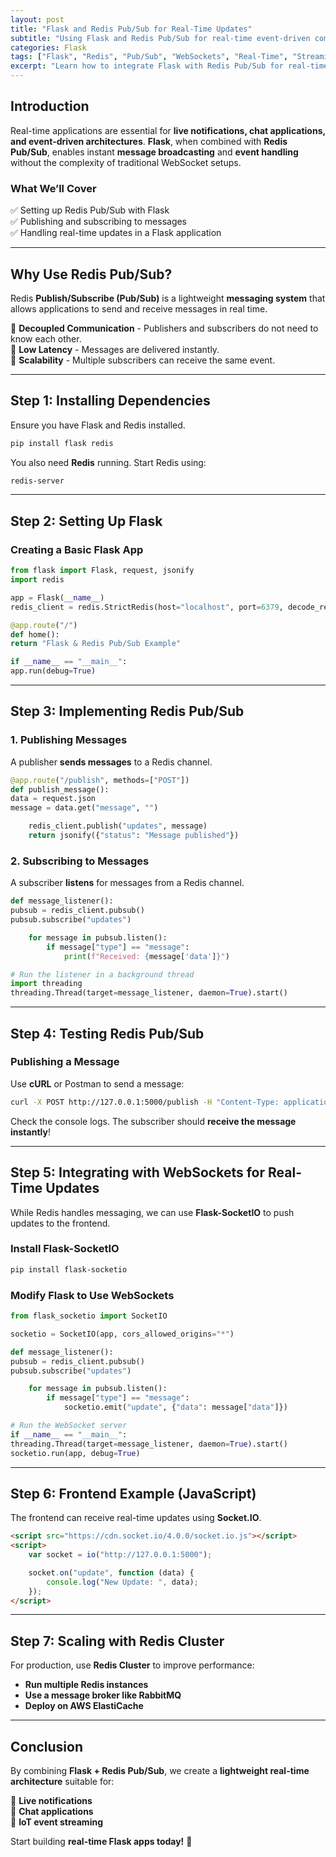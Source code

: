 ```yaml
---
layout: post
title: "Flask and Redis Pub/Sub for Real-Time Updates"
subtitle: "Using Flask and Redis Pub/Sub for real-time event-driven communication"
categories: Flask
tags: ["Flask", "Redis", "Pub/Sub", "WebSockets", "Real-Time", "Streaming"]
excerpt: "Learn how to integrate Flask with Redis Pub/Sub for real-time messaging and event-driven communication, enabling instant updates and scalable architectures."
---
```


## Introduction

Real-time applications are essential for **live notifications, chat applications, and event-driven architectures**. **Flask**, when combined with **Redis Pub/Sub**, enables instant **message broadcasting** and **event handling** without the complexity of traditional WebSocket setups.

### What We’ll Cover
✅ Setting up Redis Pub/Sub with Flask  
✅ Publishing and subscribing to messages  
✅ Handling real-time updates in a Flask application

---

## Why Use Redis Pub/Sub?

Redis **Publish/Subscribe (Pub/Sub)** is a lightweight **messaging system** that allows applications to send and receive messages in real time.

🔹 **Decoupled Communication** - Publishers and subscribers do not need to know each other.  
🔹 **Low Latency** - Messages are delivered instantly.  
🔹 **Scalability** - Multiple subscribers can receive the same event.

---

## Step 1: Installing Dependencies

Ensure you have Flask and Redis installed.

```sh
pip install flask redis
```

You also need **Redis** running. Start Redis using:

```sh
redis-server
```

---

## Step 2: Setting Up Flask

### Creating a Basic Flask App

```python
from flask import Flask, request, jsonify
import redis

app = Flask(__name__)
redis_client = redis.StrictRedis(host="localhost", port=6379, decode_responses=True)

@app.route("/")
def home():
return "Flask & Redis Pub/Sub Example"

if __name__ == "__main__":
app.run(debug=True)
```

---

## Step 3: Implementing Redis Pub/Sub

### 1. **Publishing Messages**

A publisher **sends messages** to a Redis channel.

```python
@app.route("/publish", methods=["POST"])
def publish_message():
data = request.json
message = data.get("message", "")

    redis_client.publish("updates", message)
    return jsonify({"status": "Message published"})
```

### 2. **Subscribing to Messages**

A subscriber **listens** for messages from a Redis channel.

```python
def message_listener():
pubsub = redis_client.pubsub()
pubsub.subscribe("updates")

    for message in pubsub.listen():
        if message["type"] == "message":
            print(f"Received: {message['data']}")

# Run the listener in a background thread
import threading
threading.Thread(target=message_listener, daemon=True).start()
```

---

## Step 4: Testing Redis Pub/Sub

### Publishing a Message

Use **cURL** or Postman to send a message:

```sh
curl -X POST http://127.0.0.1:5000/publish -H "Content-Type: application/json" -d '{"message": "Hello, Redis!"}'
```

Check the console logs. The subscriber should **receive the message instantly**!

---

## Step 5: Integrating with WebSockets for Real-Time Updates

While Redis handles messaging, we can use **Flask-SocketIO** to push updates to the frontend.

### Install Flask-SocketIO

```sh
pip install flask-socketio
```

### Modify Flask to Use WebSockets

```python
from flask_socketio import SocketIO

socketio = SocketIO(app, cors_allowed_origins="*")

def message_listener():
pubsub = redis_client.pubsub()
pubsub.subscribe("updates")

    for message in pubsub.listen():
        if message["type"] == "message":
            socketio.emit("update", {"data": message["data"]})

# Run the WebSocket server
if __name__ == "__main__":
threading.Thread(target=message_listener, daemon=True).start()
socketio.run(app, debug=True)
```

---

## Step 6: Frontend Example (JavaScript)

The frontend can receive real-time updates using **Socket.IO**.

```html
<script src="https://cdn.socket.io/4.0.0/socket.io.js"></script>
<script>
    var socket = io("http://127.0.0.1:5000");

    socket.on("update", function (data) {
        console.log("New Update: ", data);
    });
</script>
```

---

## Step 7: Scaling with Redis Cluster

For production, use **Redis Cluster** to improve performance:

- **Run multiple Redis instances**
- **Use a message broker like RabbitMQ**
- **Deploy on AWS ElastiCache**

---

## Conclusion

By combining **Flask + Redis Pub/Sub**, we create a **lightweight real-time architecture** suitable for:

🚀 **Live notifications**  
💬 **Chat applications**  
📡 **IoT event streaming**

Start building **real-time Flask apps today!** 🚀  

